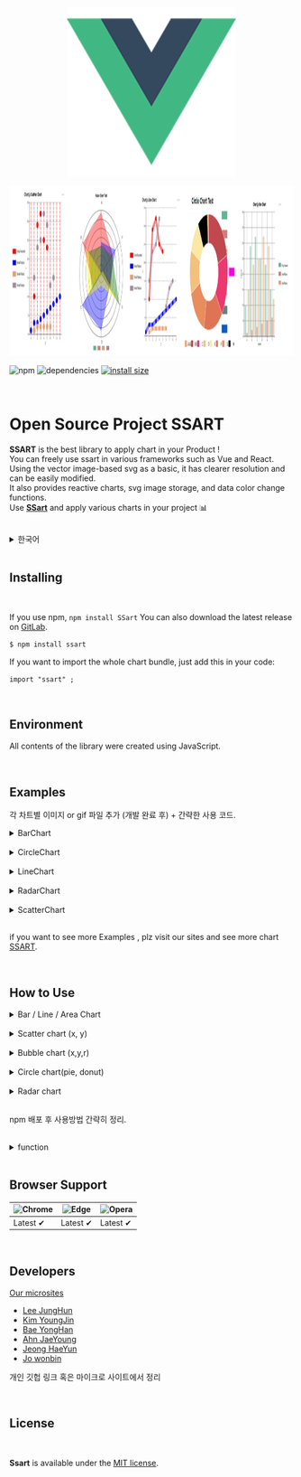 <p align="center">
  <a href="our micro sites" target="_blank">
    <img src="ssart-micro-site/src/assets/logo.png" alt="https://www.chartjs.org/" width="300px" height="300px"><br/>
  </a>
</p>

 <img src= src\img\sample.jpg width = "100%" height = "300px">

![npm](https://img.shields.io/npm/v/ssart) <!-- 배포하면 버전이 찍힘  -->
![dependencies](https://img.shields.io/badge/dependencies-d3-brightengreen)
[![install size](https://packagephobia.now.sh/badge?p=ssart)](https://packagephobia.now.sh/result?p=ssart)


<br>

# Open Source Project SSART

**SSART** is the best library to apply chart in your Product !<br>
You can freely use ssart in various frameworks such as Vue and React.<br>
Using the vector image-based svg as a basic, it has clearer resolution and can be easily modified.<br>
It also provides reactive charts, svg image storage, and data color change functions.<br>
Use [**SSart**]() and apply various charts in your project 📊 <br><br> 


<details>
  <summary>한국어</summary>
  <br>
   ssart는 다양한 차트를 프로젝트에 적용할 수 있는 최고의 라이브러리입니다<br>
    Vue 와 React 같은 다양한 프레임 워크에서 자유롭게 사용할 수 있습니다.<br>
    vector 이미지 기반의 svg를 사용하여 선명한 해상도를 가진 차트를 자유롭게 수정할 수 있습니다.<br>
    또한, 반응형 차트, svg 이미지 저장 기능, 데이터 색상 변경 기능 등을 제공합니다.<br>
    ssart를 이용하여 다양한 차트를 여러분의 프로젝트에 적용해 보세요    <br>
  </details>
<br>

## Installing
<br>

If you use npm, ```npm install SSart``` You can also download the latest release on [GitLab](https://lab.ssafy.com/s06-final/S06P31S201.git).

``` bash
$ npm install ssart
```

If you want to import the whole chart bundle, just add this in your code:

``` vue
import "ssart" ; 
```
<br>

## Environment

All contents of the library were created using JavaScript.

<br>

## Examples

각 차트별 이미지 or gif 파일 추가 (개발 완료 후) + 간략한 사용 코드.

<details>
  <summary>BarChart</summary>
  <br>
    <img src=src\img\IndexImg\1.Bar.png width = "300px" height = "300px">

    barchart

<br>
  </details>
 <br>
 <details>
  <summary>CircleChart</summary>
  <br>
    <img src=src\img\IndexImg\8.Pie.png width = "300px" height = "300px">

    circlechart

<br>
  </details>
  <br>
  <details>
  <summary>LineChart</summary>
  <br>
    <img src=src\img\IndexImg\3.Line.png width = "300px" height = "300px">

    linechart

<br>
  </details>
  <br>
  <details>
  <summary>RadarChart</summary>
  <br>
    <img src= src\img\IndexImg\9.Radar.png width = "300px" height = "300px">

    radarchart

<br>
  </details>
  <br>
  
  <details>
  <summary>ScatterChart</summary>
  <br>
    <img src= src\img\IndexImg\5.Scatter.png width = "300px" height = "300px">

    scatterchart

<br>
  </details>

<br>

if you want to see more Examples , plz visit our sites and see more chart [SSART](ssart).

<br>

## How to Use

<details>
  <summary>Bar / Line / Area Chart</summary>
  <br>

```js
const data = {
  labels: ['a','b','c','d','e','f'],
  datasets: [
    {
      label: 'Fully Rounded',
      data: [
              {name: 'a', value: 10},
              {name: 'b', value: 29},
              {name: 'c', value: 32},
              {name: 'd', value: 25},
              {name: 'e', value: 23},
              {name: 'f', value: 15}
            ],
      borderColor: red, // 추후 추가
      backgroundColor: red,
      borderWidth: 2,  // 추후 추가
      borderRadius: Number.MAX_VALUE,// 추후 추가
      borderSkipped: false, // 추후 추가
    },
    {
      label: 'Small Radius',
			data : [
              {name: 'a', value: 10},
              {name: 'b', value: 29},
              {name: 'c', value: 32},
              {name: 'd', value: 25},
              {name: 'e', value: 23},
              {name: 'f', value: 15}
            ],
      borderColor: blue,// 추후 추가
      backgroundColor: blue,
      borderWidth: 2,// 추후 추가
      borderRadius: 5,// 추후 추가
      borderSkipped: false,// 추후 추가
    }
  ]
};


```

<br>
  </details>
 <br>
 <details>
  <summary>Scatter chart (x, y)</summary>
  <br>

``` js
const data = {
		labels: [0, 1, 2, 3, 4, 5, 6, 7, 8, 9],
		datasets: [
			{
				label: 'Fully Rounded',
				data: [
					{ name: 1, value: 10 },
					{ name: 2, value: 29 },
					{ name: 3, value: 32 },
					{ name: 4, value: 25 },
					{ name: 5, value: 23 },
					{ name: 10, value: 15 }
				],
				backgroundColor: "red",

			},
			{
				label: 'Small Radius',
				data: [1, 3, 3, 4, 5, 6, 7, 8, 9, 10]
				,
				backgroundColor: "blue",
			},
			{
				label: 'Small Radius',
				data:
				[
					[1, 1], [2, 2], [3, 2], [4, 2], [5, 2], [6, 2]
				],
			},
			{
				label: 'Small Radius',
				data: [
					{ x: 1, y: 15 },
					{ x: 2, y: 23 },
					{ x: 3, y: 25 },
					{ x: 4, y: 32 },
					{ x: 5, y: 29 },
					{ x: 6, y: 13 },
					{ x: 7, y: 15 },
				],
			}
		]
};
```

<br>
  </details>
  <br>
  <details>
  <summary>Bubble chart (x,y,r)</summary>
  <br>
    
```js
const data = {
    labels: [0, 1, 2, 3, 4, 5, 6, 7, 8, 9],
    datasets: [
        {
            label: 'Small Radius',
            data:
                [
                    [1, 1, 1], [2, 2, 2], [3, 2, 3], [4, 2, 4], [5, 2, 5], [6, 2, 6]
                ],
        },
        {
            label: 'Small Radius',
            data: [
                { x: 1, y: 15, r: 10 },
                { x: 2, y: 23, r: 20 },
                { x: 3, y: 25, r: 30 },
                { x: 4, y: 32, r: 30 },
                { x: 5, y: 29, r: 100 },
                { x: 6, y: 13, r: 20 },
                { x: 7, y: 15, r: 50 },
            ],
        }
    ]
};
```

<br>
  </details>
  <br>
  <details>
  <summary>Circle chart(pie, donut)</summary>
  <br>

```js
const data = {
   labels: ['A', 'B', 'C', 'D', 'E', 'F', 'G', 'H'],
   datasets: [
      { name: 'AAAAAAAAAAA', value: 1000, color: '#efa86b' },
      { name: 'BBBBBBBBBBB', value: 1500, color: '#c1484f' },
      { name: 'C', value: 1300, color: '#d35d50' },
      { name: 'D', value: 900, color: '#f4c17c' },
      { name: 'E', value: 300, color: '#fae8a4' },
      { name: 'F', value: 1200, color: '#df7454' },
      { name: 'G', value: 1100, color: '#e88d5d' },
      { name: 'H', value: 600, color: '#f8d690' }
   ]
};
```

<br>
  </details>
  <br>
  
  <details>
  <summary>Radar chart</summary>
  <br>
    
```js
const data = {
            labels: ['A', 'B', 'C', 'D' ,'E' ,'F'], // 각 축 이름
            datasets: [ // 각 데이터 이름
                { name: 'AAA' },
                { name: 'BBB' },
                { name: 'CC' },
                { name : 'DDDDD'}
            ],
            data:[ // 각 데이터 value
                [2700,2700,1200,13,1400,1700],
                [1400,100,2800,2500,1200,2100],
                [1200,1900,1400,12,2700,1600],
                [20,2200,2000,520,2300,200],
            ]            
        };
```

<br>
  </details>

<br>

npm 배포 후 사용방법 간략히 정리.

<br>

<details>
  <summary>function</summary>
  A collection of frequently used function

  주요 사용하는 기능 추려서 정리 예정.
  </details>

<br>

## Browser Support
![Chrome](https://raw.githubusercontent.com/alrra/browser-logos/main/src/chrome/chrome_48x48.png) | ![Edge](https://raw.githubusercontent.com/alrra/browser-logos/main/src/edge/edge_48x48.png) |![Opera](https://raw.githubusercontent.com/alrra/browser-logos/main/src/opera/opera_48x48.png) |
--- | --- | --- |
Latest ✔ | Latest ✔ | Latest ✔ |
<br>

## Developers

[Our microsites](https://naver.com) <br>

* [Lee JungHun]()<br>
* [Kim YoungJin]()<br>
* [Bae YongHan]()<br>
* [Ahn JaeYoung]()<br>
* [Jeong HaeYun]()<br>
* [Jo wonbin]()<br>

개인 깃헙 링크 혹은 마이크로 사이트에서 정리

<br>

## License

<br>

**Ssart** is available under the [MIT license](LICENSE).

<br>
<!-- MIT 라이센스 링크 -->
